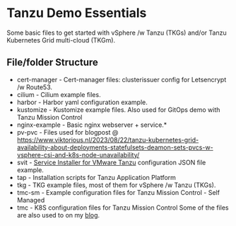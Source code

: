 # Tanzu Demo Essentials
Some basic files to get started with vSphere /w Tanzu (TKGs) and/or Tanzu Kubernetes Grid multi-cloud (TKGm).

## File/folder Structure
* cert-manager - Cert-manager files: clusterissuer config for Letsencrypt /w Route53.
* cilium - Cilium example files.
* harbor - Harbor yaml configuration example.
* kustomize - Kustomize example files. Also used for GitOps demo with Tanzu Mission Control
* nginx-example - Basic nginx webserver + service.*
* pv-pvc - Files used for blogpost @ https://www.viktorious.nl/2023/08/22/tanzu-kubernetes-grid-availability-about-deployments-statefulsets-deamon-sets-pvcs-w-vsphere-csi-and-k8s-node-unavailability/
* svit - [Service Installer for VMware Tanzu](https://docs.vmware.com/en/Service-Installer-for-VMware-Tanzu/index.html) configuration JSON file example. 
* tap - Installation scripts for Tanzu Application Platform
* tkg - TKG example files, most of them for vSphere /w Tanzu (TKGs).
* tmc-sm - Example configuration files for Tanzu Mission Control - Self Managed
* tmc - K8S configuration files for Tanzu Mission Control
Some of the files are also used to on my [blog](https://www.viktorious.nl).
